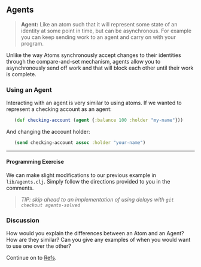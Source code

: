 ## Agents

> **Agent:** Like an atom such that it will represent some state of an identity at some point in time, but can be asynchronous. For example you can keep sending work to an agent and carry on with your program.

Unlike the way Atoms synchronously accept changes to their identities through the compare-and-set mechanism, agents allow you to asynchronously send off work and that will block each other until their work is complete.

### Using an Agent

Interacting with an agent is very similar to using atoms. If we wanted to represent a checking account as an agent:

~~~clojure
   (def checking-account (agent {:balance 100 :holder "my-name"}))
~~~

And changing the account holder:

~~~clojure
   (send checking-account assoc :holder "your-name")
~~~

***

#### Programming Exercise

We can make slight modifications to our previous example in `lib/agents.clj`.  Simply follow the directions provided to you in the comments.

> _TIP: skip ahead to an implementation of using delays with `git checkout agents-solved`_

### Discussion

How would you explain the differences between an Atom and an Agent?  How are they similar?  Can you give any examples of when you would want to use one over the other?

Continue on to [Refs](Refs.md).
